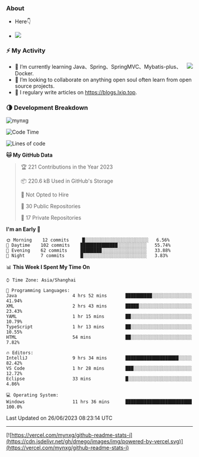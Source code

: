 
### About

- Here👇

- ![](https://komarev.com/ghpvc/?username=mynxg&color=green)
<!-- - ![](https://visitor-badge.glitch.me/badge?page_id=mynxg.mynxg) -->

### ⚡️ My Activity

<img align="right" src="https://github-readme-stats-i.vercel.app/api?username=imnxg&show_icons=true&icon_color=1573B3&hide_title=true&text_color=718096&bg_color=00000000&hide_border=true"/>

<ul>
    <li> 🌱 I’m currently learning Java、Spring、SpringMVC、Mybatis-plus、Docker.</li>
    <li> 👯 I’m looking to collaborate on anything open souI often learn from open source projects.</li>
    <li> 📝 I regulary write articles on <a href="https://blogs.lxip.top">https://blogs.lxip.top</a>.</li>
    <!-- <li> ⚡ Fun fact: I ❤️ 😻.</li> -->
</ul>

<!-- <h3>Github Activity</h3>
<p style="img{display:block;margin:0 auto;}">

[![](https://activity-graph.herokuapp.com/graph?username=mynxg&theme=tokyonight)](https://github.com/ashutosh00710/github-readme-activity-graph)
![keney's github stats](https://github-readme-stats-i.vercel.app/api?username=imnxg&show_icons=true&icon_color=1573B3)
</p> -->
### 🌗 Development Breakdown

<img src="https://komarev.com/ghpvc/?username=mynxg" alt=" mynxg" />

<!--START_SECTION:waka-->
![Code Time](http://img.shields.io/badge/Code%20Time-156%20hrs%2024%20mins-blue)

![Lines of code](https://img.shields.io/badge/From%20Hello%20World%20I%27ve%20Written-79%20Thousand%20lines%20of%20code-blue)

**🐱 My GitHub Data** 

> 🏆 221 Contributions in the Year 2023
 > 
> 📦 220.6 kB Used in GitHub's Storage 
 > 
> 🚫 Not Opted to Hire
 > 
> 📜 30 Public Repositories 
 > 
> 🔑 17 Private Repositories  
 > 
**I'm an Early 🐤** 

```text
🌞 Morning    12 commits     █░░░░░░░░░░░░░░░░░░░░░░░░   6.56% 
🌆 Daytime    102 commits    ██████████████░░░░░░░░░░░   55.74% 
🌃 Evening    62 commits     ████████░░░░░░░░░░░░░░░░░   33.88% 
🌙 Night      7 commits      █░░░░░░░░░░░░░░░░░░░░░░░░   3.83%

```


📊 **This Week I Spent My Time On** 

```text
⌚︎ Time Zone: Asia/Shanghai

💬 Programming Languages: 
Java                     4 hrs 52 mins       ██████████░░░░░░░░░░░░░░░   41.94% 
XML                      2 hrs 43 mins       █████░░░░░░░░░░░░░░░░░░░░   23.43% 
YAML                     1 hr 15 mins        ██░░░░░░░░░░░░░░░░░░░░░░░   10.79% 
TypeScript               1 hr 13 mins        ██░░░░░░░░░░░░░░░░░░░░░░░   10.55% 
HTML                     54 mins             ██░░░░░░░░░░░░░░░░░░░░░░░   7.82%

🔥 Editors: 
IntelliJ                 9 hrs 34 mins       ████████████████████░░░░░   82.42% 
VS Code                  1 hr 28 mins        ███░░░░░░░░░░░░░░░░░░░░░░   12.72% 
Eclipse                  33 mins             █░░░░░░░░░░░░░░░░░░░░░░░░   4.86%

💻 Operating System: 
Windows                  11 hrs 36 mins      █████████████████████████   100.0%

```


 Last Updated on 26/06/2023 08:23:14 UTC
<!--END_SECTION:waka-->

---

[![https://vercel.com/mynxg/github-readme-stats-i](https://cdn.jsdelivr.net/gh/dmego/images/img/powered-by-vercel.svg)](https://vercel.com/mynxg/github-readme-stats-i)
